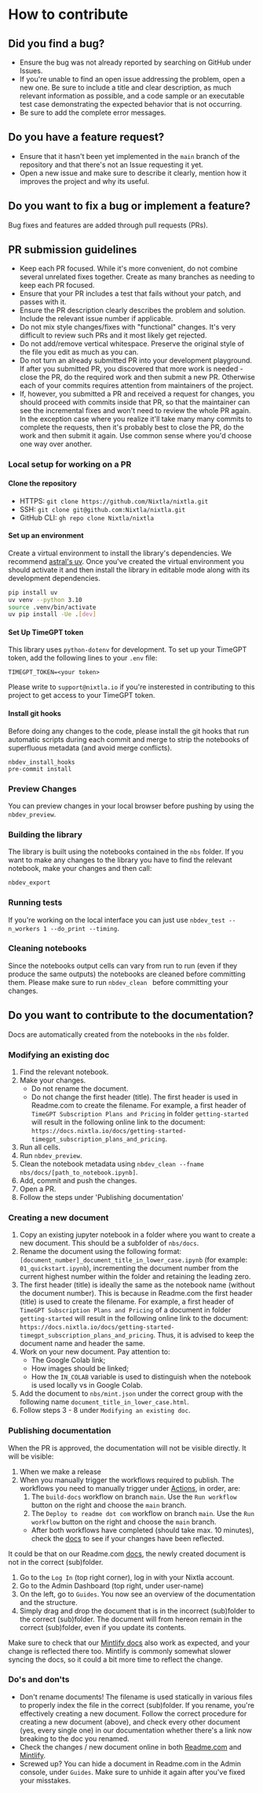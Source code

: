 # How to contribute

## Did you find a bug?

* Ensure the bug was not already reported by searching on GitHub under Issues.
* If you're unable to find an open issue addressing the problem, open a new one. Be sure to include a title and clear description, as much relevant information as possible, and a code sample or an executable test case demonstrating the expected behavior that is not occurring.
* Be sure to add the complete error messages.

## Do you have a feature request?

* Ensure that it hasn't been yet implemented in the `main` branch of the repository and that there's not an Issue requesting it yet.
* Open a new issue and make sure to describe it clearly, mention how it improves the project and why its useful.

## Do you want to fix a bug or implement a feature?

Bug fixes and features are added through pull requests (PRs).

##  PR submission guidelines

* Keep each PR focused. While it's more convenient, do not combine several unrelated fixes together. Create as many branches as needing to keep each PR focused.
* Ensure that your PR includes a test that fails without your patch, and passes with it.
* Ensure the PR description clearly describes the problem and solution. Include the relevant issue number if applicable.
* Do not mix style changes/fixes with "functional" changes. It's very difficult to review such PRs and it most likely get rejected.
* Do not add/remove vertical whitespace. Preserve the original style of the file you edit as much as you can.
* Do not turn an already submitted PR into your development playground. If after you submitted PR, you discovered that more work is needed - close the PR, do the required work and then submit a new PR. Otherwise each of your commits requires attention from maintainers of the project.
* If, however, you submitted a PR and received a request for changes, you should proceed with commits inside that PR, so that the maintainer can see the incremental fixes and won't need to review the whole PR again. In the exception case where you realize it'll take many many commits to complete the requests, then it's probably best to close the PR, do the work and then submit it again. Use common sense where you'd choose one way over another.

### Local setup for working on a PR

#### Clone the repository
* HTTPS: `git clone https://github.com/Nixtla/nixtla.git`
* SSH: `git clone git@github.com:Nixtla/nixtla.git`
* GitHub CLI: `gh repo clone Nixtla/nixtla`

#### Set up an environment
Create a virtual environment to install the library's dependencies. We recommend [astral's uv](https://github.com/astral-sh/uv).
Once you've created the virtual environment you should activate it and then install the library in editable mode along with its
development dependencies.

```bash
pip install uv
uv venv --python 3.10
source .venv/bin/activate
uv pip install -Ue .[dev]
```

#### Set Up TimeGPT token
This library uses `python-dotenv` for development. To set up your TimeGPT token, add the following lines to your `.env` file:

```
TIMEGPT_TOKEN=<your token>
```

Please write to `support@nixtla.io` if you're insterested in contributing to this project to get access to your TimeGPT token.

#### Install git hooks
Before doing any changes to the code, please install the git hooks that run automatic scripts during each commit and merge to strip the notebooks of superfluous metadata (and avoid merge conflicts).
```
nbdev_install_hooks
pre-commit install
```

### Preview Changes
You can preview changes in your local browser before pushing by using the `nbdev_preview`.

### Building the library
The library is built using the notebooks contained in the `nbs` folder. If you want to make any changes to the library you have to find the relevant notebook, make your changes and then call:
```
nbdev_export
```

### Running tests
If you're working on the local interface you can just use `nbdev_test --n_workers 1 --do_print --timing`.

### Cleaning notebooks
Since the notebooks output cells can vary from run to run (even if they produce the same outputs) the notebooks are cleaned before committing them. Please make sure to run `nbdev_clean ` before committing your changes.

## Do you want to contribute to the documentation?

Docs are automatically created from the notebooks in the `nbs` folder.

### Modifying an existing doc
1. Find the relevant notebook.
2. Make your changes. 
    * Do not rename the document.
    * Do not change the first header (title). The first header is used in Readme.com to create the filename. For example, a first header of `TimeGPT Subscription Plans and Pricing` in folder `getting-started` will result in the following online link to the document: `https://docs.nixtla.io/docs/getting-started-timegpt_subscription_plans_and_pricing`. 
3. Run all cells.
4. Run `nbdev_preview`.
5. Clean the notebook metadata using `nbdev_clean --fname nbs/docs/[path_to_notebook.ipynb]`.
6. Add, commit and push the changes.
7. Open a PR.
8. Follow the steps under 'Publishing documentation'

### Creating a new document
1. Copy an existing jupyter notebook in a folder where you want to create a new document. This should be a subfolder of `nbs/docs`.
2. Rename the document using the following format: `[document_number]_document_title_in_lower_case.ipynb` (for example: `01_quickstart.ipynb`), incrementing the document number from the current highest number within the folder and retaining the leading zero. 
3. The first header (title) is ideally the same as the notebook name (without the document number). This is because in Readme.com the first header (title) is used to create the filename. For example, a first header of `TimeGPT Subscription Plans and Pricing` of a document in folder `getting-started` will result in the following online link to the document: `https://docs.nixtla.io/docs/getting-started-timegpt_subscription_plans_and_pricing`. Thus, it is advised to keep the document name and header the same.
4. Work on your new document. Pay attention to:
    * The Google Colab link;
    * How images should be linked;
    * How the `IN_COLAB` variable is used to distinguish when the notebook is used locally vs in Google Colab.
5. Add the document to `nbs/mint.json` under the correct group with the following name `document_title_in_lower_case.html`.
6. Follow steps 3 - 8 under `Modifying an existing doc`.

### Publishing documentation
When the PR is approved, the documentation will not be visible directly. It will be visible:
1. When we make a release
2. When you manually trigger the workflows required to publish. The workflows you need to manually trigger under [Actions](https://github.com/Nixtla/nixtla/actions), in order, are:
    1. The `build-docs` workflow on branch `main`. Use the `Run workflow` button on the right and choose the `main` branch.
    2. The `Deploy to readme dot com` workflow on branch `main`. Use the `Run workflow` button on the right and choose the `main` branch.
    * After both workflows have completed (should take max. 10 minutes), check the [docs](https://docs.nixtla.io/) to see if your changes have been reflected.

It could be that on our Readme.com [docs](https://docs.nixtla.io/), the newly created document is not in the correct (sub)folder. 
1. Go to the `Log In` (top right corner), log in with your Nixtla account.
2. Go to the Admin Dashboard (top right, under user-name)
3. On the left, go to `Guides`. You now see an overview of the documentation and the structure.
4. Simply drag and drop the document that is in the incorrect (sub)folder to the correct (sub)folder. The document will from hereon remain in the correct (sub)folder, even if you update its contents. 

Make sure to check that our [Mintlify docs](https://nixtlaverse.nixtla.io/nixtla/docs/getting-started/introduction.html) also work as expected, and your change is reflected there too. Mintlify is commonly somewhat slower syncing the docs, so it could a bit more time to reflect the change.

### Do's and don'ts
* Don't rename documents! The filename is used statically in various files to properly index the file in the correct (sub)folder. If you rename, you're effectively creating a new document. Follow the correct procedure for creating a new document (above), and check every other document (yes, every single one) in our documentation whether there's a link now breaking to the doc you renamed.
* Check the changes / new document online in both [Readme.com](https://docs.nixtla.io/) and [Mintlify](https://nixtlaverse.nixtla.io/nixtla/docs/getting-started/introduction.html).
* Screwed up? You can hide a document in Readme.com in the Admin console, under `Guides`. Make sure to unhide it again after you've fixed your misstakes. 